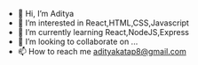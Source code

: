 - 👋 Hi, I’m Aditya 
- 👀 I’m interested in React,HTML,CSS,Javascript
- 🌱 I’m currently learning React,NodeJS,Express
- 💞️ I’m looking to collaborate on ...
- 📫 How to reach me adityakatap8@gmail.com

